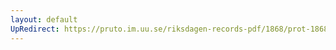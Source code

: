 ```yaml
---
layout: default
UpRedirect: https://pruto.im.uu.se/riksdagen-records-pdf/1868/prot-1868--ak--128/prot-1868--ak--128_021.pdf
---
```

